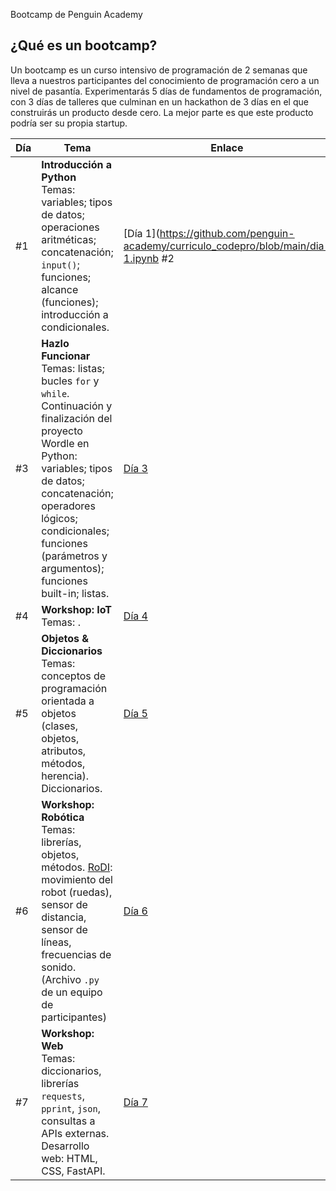  Bootcamp de Penguin Academy

## ¿Qué es un bootcamp?
Un bootcamp es un curso intensivo de programación de 2 semanas que lleva a nuestros participantes del conocimiento de programación cero a un nivel de pasantía. Experimentarás 5 días de fundamentos de programación, con 3 días de talleres que culminan en un hackathon de 3 días en el que construirás un producto desde cero. La mejor parte es que este producto podría ser su propia startup.

| Día | Tema | Enlace |
| --- | --- | --- |
| #1 | **Introducción a Python** <br> Temas: variables; tipos de datos; operaciones aritméticas; concatenación; `input()`; funciones; alcance (funciones); introducción a condicionales.| [Día 1](https://github.com/penguin-academy/curriculo_codepro/blob/main/dia-1.ipynb #2 | **Pensamiento Computacional** <br> Temas: condicionales. Review con el inicio del proyecto Wordle en Python: variables; tipos de datos; concatenación; operadores lógicos; condicionales; funciones (parámetros y argumentos); funciones built-in; listas.| [Día 2]() |
| #3 | **Hazlo Funcionar** <br> Temas: listas; bucles `for` y `while`. Continuación y finalización del proyecto Wordle en Python: variables; tipos de datos; concatenación; operadores lógicos; condicionales; funciones (parámetros y argumentos); funciones built-in; listas.| [Día 3]() |#
| #4 | **Workshop: IoT** <br> Temas: . | [Día 4]() |
| #5 | **Objetos & Diccionarios** <br> Temas: conceptos de programación orientada a objetos (clases, objetos, atributos, métodos, herencia). Diccionarios. | [Día 5]() |
| #6 | **Workshop: Robótica** <br> Temas: librerías, objetos, métodos. [RoDI](https://github.com/rodibot): movimiento del robot (ruedas), sensor de distancia, sensor de líneas, frecuencias de sonido. (Archivo `.py` de un equipo de participantes)| [Día 6]() |
| #7 | **Workshop: Web** <br> Temas: diccionarios, librerías `requests`, `pprint`, `json`, consultas a APIs externas. Desarrollo web: HTML, CSS, FastAPI. | [Día 7]() |

